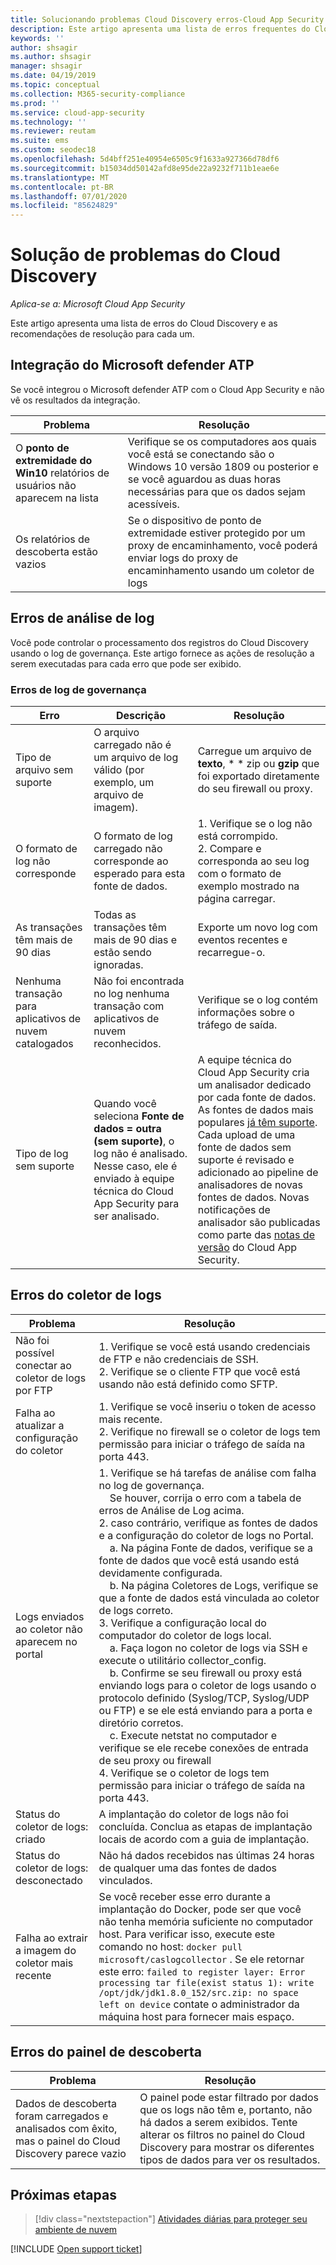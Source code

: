 ```yaml
---
title: Solucionando problemas Cloud Discovery erros-Cloud App Security
description: Este artigo apresenta uma lista de erros frequentes do Cloud Discovery e as recomendações de resolução para cada um.
keywords: ''
author: shsagir
ms.author: shsagir
manager: shsagir
ms.date: 04/19/2019
ms.topic: conceptual
ms.collection: M365-security-compliance
ms.prod: ''
ms.service: cloud-app-security
ms.technology: ''
ms.reviewer: reutam
ms.suite: ems
ms.custom: seodec18
ms.openlocfilehash: 5d4bff251e40954e6505c9f1633a927366d78df6
ms.sourcegitcommit: b15034dd50142afd8e95de22a9232f711b1eae6e
ms.translationtype: MT
ms.contentlocale: pt-BR
ms.lasthandoff: 07/01/2020
ms.locfileid: "85624829"
---
```

# <a name="troubleshooting-cloud-discovery"></a>Solução de problemas do Cloud Discovery

*Aplica-se a: Microsoft Cloud App Security*

Este artigo apresenta uma lista de erros do Cloud Discovery e as recomendações de resolução para cada um.

## <a name="microsoft-defender-atp-integration"></a>Integração do Microsoft defender ATP

Se você integrou o Microsoft defender ATP com o Cloud App Security e não vê os resultados da integração.

|Problema|Resolução|
|----|----|
|O **ponto de extremidade do Win10** relatórios de usuários não aparecem na lista|Verifique se os computadores aos quais você está se conectando são o Windows 10 versão 1809 ou posterior e se você aguardou as duas horas necessárias para que os dados sejam acessíveis.|
|Os relatórios de descoberta estão vazios|Se o dispositivo de ponto de extremidade estiver protegido por um proxy de encaminhamento, você poderá enviar logs do proxy de encaminhamento usando um coletor de logs|

## <a name="log-parsing-errors"></a>Erros de análise de log

Você pode controlar o processamento dos registros do Cloud Discovery usando o log de governança. Este artigo fornece as ações de resolução a serem executadas para cada erro que pode ser exibido.

### <a name="governance-log-errors"></a>Erros de log de governança

|Erro|Descrição|Resolução|
|----|----|----|
|Tipo de arquivo sem suporte|O arquivo carregado não é um arquivo de log válido (por exemplo, um arquivo de imagem).|Carregue um arquivo de **texto**, * * zip ou **gzip** que foi exportado diretamente do seu firewall ou proxy.|
|O formato de log não corresponde|O formato de log carregado não corresponde ao esperado para esta fonte de dados.|1. Verifique se o log não está corrompido. <br /> 2. Compare e corresponda ao seu log com o formato de exemplo mostrado na página carregar.|
|As transações têm mais de 90 dias|Todas as transações têm mais de 90 dias e estão sendo ignoradas.|Exporte um novo log com eventos recentes e recarregue-o.|
|Nenhuma transação para aplicativos de nuvem catalogados|Não foi encontrada no log nenhuma transação com aplicativos de nuvem reconhecidos.|Verifique se o log contém informações sobre o tráfego de saída.|
|Tipo de log sem suporte|Quando você seleciona **Fonte de dados = outra (sem suporte)**, o log não é analisado. Nesse caso, ele é enviado à equipe técnica do Cloud App Security para ser analisado.|A equipe técnica do Cloud App Security cria um analisador dedicado por cada fonte de dados. As fontes de dados mais populares [já têm suporte](set-up-cloud-discovery.md). Cada upload de uma fonte de dados sem suporte é revisado e adicionado ao pipeline de analisadores de novas fontes de dados. Novas notificações de analisador são publicadas como parte das [notas de versão](release-notes.md) do Cloud App Security.|

## <a name="log-collector-errors"></a>Erros do coletor de logs

|Problema|Resolução|
|----|----|
|Não foi possível conectar ao coletor de logs por FTP| 1. Verifique se você está usando credenciais de FTP e não credenciais de SSH. <br />2. Verifique se o cliente FTP que você está usando não está definido como SFTP.  |
|Falha ao atualizar a configuração do coletor | 1. Verifique se você inseriu o token de acesso mais recente. <br />2. Verifique no firewall se o coletor de logs tem permissão para iniciar o tráfego de saída na porta 443.|
|Logs enviados ao coletor não aparecem no portal | 1. Verifique se há tarefas de análise com falha no log de governança.  <br />  &nbsp;&nbsp;&nbsp;&nbsp;Se houver, corrija o erro com a tabela de erros de Análise de Log acima.<br /> 2. caso contrário, verifique as fontes de dados e a configuração do coletor de logs no Portal. <br /> &nbsp;&nbsp;&nbsp;&nbsp;a. Na página Fonte de dados, verifique se a fonte de dados que você está usando está devidamente configurada. <br />&nbsp;&nbsp;&nbsp;&nbsp;b. Na página Coletores de Logs, verifique se que a fonte de dados está vinculada ao coletor de logs correto. <br /> 3. Verifique a configuração local do computador do coletor de logs local.  <br />&nbsp;&nbsp;&nbsp;&nbsp;a. Faça logon no coletor de logs via SSH e execute o utilitário collector_config.<br/>&nbsp;&nbsp;&nbsp;&nbsp;b. Confirme se seu firewall ou proxy está enviando logs para o coletor de logs usando o protocolo definido (Syslog/TCP, Syslog/UDP ou FTP) e se ele está enviando para a porta e diretório corretos.<br /> &nbsp;&nbsp;&nbsp;&nbsp;c. Execute netstat no computador e verifique se ele recebe conexões de entrada de seu proxy ou firewall <br /> 4. Verifique se o coletor de logs tem permissão para iniciar o tráfego de saída na porta 443. |
|Status do coletor de logs: criado | A implantação do coletor de logs não foi concluída. Conclua as etapas de implantação locais de acordo com a guia de implantação.|
|Status do coletor de logs: desconectado | Não há dados recebidos nas últimas 24 horas de qualquer uma das fontes de dados vinculados. |
|Falha ao extrair a imagem do coletor mais recente| Se você receber esse erro durante a implantação do Docker, pode ser que você não tenha memória suficiente no computador host. Para verificar isso, execute este comando no host: `docker pull microsoft/caslogcollector` . Se ele retornar este erro: `failed to register layer: Error processing tar file(exist status 1): write /opt/jdk/jdk1.8.0_152/src.zip: no space left on device` contate o administrador da máquina host para fornecer mais espaço.|

## <a name="discovery-dashboard-errors"></a>Erros do painel de descoberta

|Problema|Resolução|
|----|----|
|Dados de descoberta foram carregados e analisados com êxito, mas o painel do Cloud Discovery parece vazio|O painel pode estar filtrado por dados que os logs não têm e, portanto, não há dados a serem exibidos. Tente alterar os filtros no painel do Cloud Discovery para mostrar os diferentes tipos de dados para ver os resultados.|

## <a name="next-steps"></a>Próximas etapas

> [!div class="nextstepaction"]
> [Atividades diárias para proteger seu ambiente de nuvem](daily-activities-to-protect-your-cloud-environment.md)

[!INCLUDE [Open support ticket](includes/support.md)]

